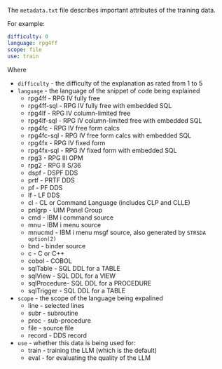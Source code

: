 The `metadata.txt` file describes important attributes of the training data.

For example:

```yaml
difficulty: 0
language: rpg4ff
scope: file
use: train
```

Where

- `difficulty` - the difficulty of the explanation as rated from 1 to 5
- `language` - the language of the snippet of code being explained
  - rpg4ff      - RPG IV fully free
  - rpg4ff-sql  - RPG IV fully free with embedded SQL
  - rpg4lf      - RPG IV column-limited free
  - rpg4lf-sql  - RPG IV column-limited free with embedded SQL
  - rpg4fc      - RPG IV free form calcs
  - rpg4fc-sql  - RPG IV free form calcs with embedded SQL
  - rpg4fx      - RPG IV fixed form
  - rpg4fx-sql  - RPG IV fixed form with embedded SQL
  - rpg3        - RPG III OPM
  - rpg2        - RPG II S/36
  - dspf        - DSPF DDS
  - prtf        - PRTF DDS
  - pf          - PF DDS
  - lf          - LF DDS
  - cl          - CL or Command Language (includes CLP and CLLE)
  - pnlgrp      - UIM Panel Group
  - cmd         - IBM i command source
  - mnu         - IBM i menu source
  - mnucmd      - IBM i menu msgf source, also generated by `STRSDA option(2)`
  - bnd         - binder source
  - c           - C or C++
  - cobol       - COBOL
  - sqlTable    - SQL DDL for a TABLE
  - sqlView     - SQL DDL for a VIEW
  - sqlProcedure- SQL DDL for a PROCEDURE
  - sqlTrigger  - SQL DDL for a TABLE
- `scope` - the scope of the language being expalined
  - line - selected lines
  - subr - subroutine
  - proc - sub-procedure
  - file - source file
  - record - DDS record
- `use` - whether this data is being used for:
  - train - training the LLM (which is the default)
  - eval - for evaluating the quality of the LLM
